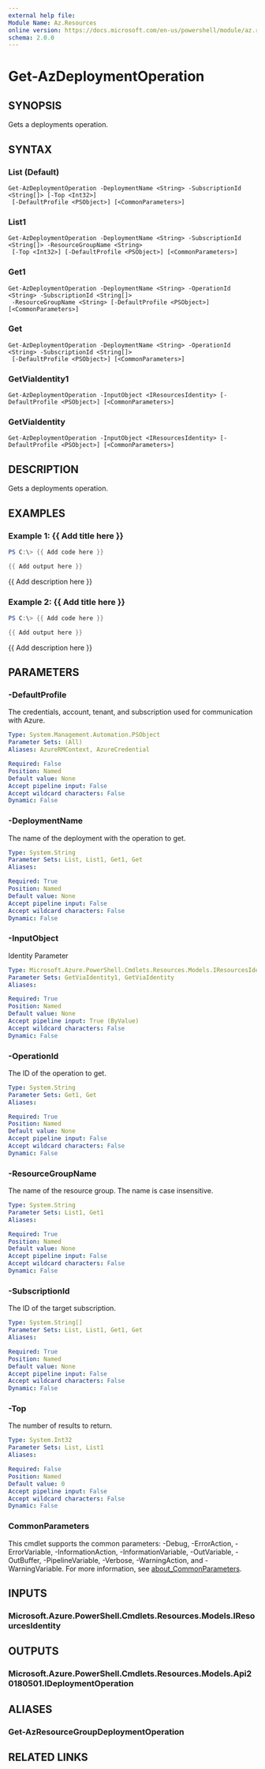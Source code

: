 ```yaml
---
external help file:
Module Name: Az.Resources
online version: https://docs.microsoft.com/en-us/powershell/module/az.resources/get-azdeploymentoperation
schema: 2.0.0
---
```


# Get-AzDeploymentOperation

## SYNOPSIS
Gets a deployments operation.

## SYNTAX

### List (Default)
```
Get-AzDeploymentOperation -DeploymentName <String> -SubscriptionId <String[]> [-Top <Int32>]
 [-DefaultProfile <PSObject>] [<CommonParameters>]
```

### List1
```
Get-AzDeploymentOperation -DeploymentName <String> -SubscriptionId <String[]> -ResourceGroupName <String>
 [-Top <Int32>] [-DefaultProfile <PSObject>] [<CommonParameters>]
```

### Get1
```
Get-AzDeploymentOperation -DeploymentName <String> -OperationId <String> -SubscriptionId <String[]>
 -ResourceGroupName <String> [-DefaultProfile <PSObject>] [<CommonParameters>]
```

### Get
```
Get-AzDeploymentOperation -DeploymentName <String> -OperationId <String> -SubscriptionId <String[]>
 [-DefaultProfile <PSObject>] [<CommonParameters>]
```

### GetViaIdentity1
```
Get-AzDeploymentOperation -InputObject <IResourcesIdentity> [-DefaultProfile <PSObject>] [<CommonParameters>]
```

### GetViaIdentity
```
Get-AzDeploymentOperation -InputObject <IResourcesIdentity> [-DefaultProfile <PSObject>] [<CommonParameters>]
```

## DESCRIPTION
Gets a deployments operation.

## EXAMPLES

### Example 1: {{ Add title here }}
```powershell
PS C:\> {{ Add code here }}

{{ Add output here }}
```

{{ Add description here }}

### Example 2: {{ Add title here }}
```powershell
PS C:\> {{ Add code here }}

{{ Add output here }}
```

{{ Add description here }}

## PARAMETERS

### -DefaultProfile
The credentials, account, tenant, and subscription used for communication with Azure.

```yaml
Type: System.Management.Automation.PSObject
Parameter Sets: (All)
Aliases: AzureRMContext, AzureCredential

Required: False
Position: Named
Default value: None
Accept pipeline input: False
Accept wildcard characters: False
Dynamic: False
```

### -DeploymentName
The name of the deployment with the operation to get.

```yaml
Type: System.String
Parameter Sets: List, List1, Get1, Get
Aliases:

Required: True
Position: Named
Default value: None
Accept pipeline input: False
Accept wildcard characters: False
Dynamic: False
```

### -InputObject
Identity Parameter

```yaml
Type: Microsoft.Azure.PowerShell.Cmdlets.Resources.Models.IResourcesIdentity
Parameter Sets: GetViaIdentity1, GetViaIdentity
Aliases:

Required: True
Position: Named
Default value: None
Accept pipeline input: True (ByValue)
Accept wildcard characters: False
Dynamic: False
```

### -OperationId
The ID of the operation to get.

```yaml
Type: System.String
Parameter Sets: Get1, Get
Aliases:

Required: True
Position: Named
Default value: None
Accept pipeline input: False
Accept wildcard characters: False
Dynamic: False
```

### -ResourceGroupName
The name of the resource group.
The name is case insensitive.

```yaml
Type: System.String
Parameter Sets: List1, Get1
Aliases:

Required: True
Position: Named
Default value: None
Accept pipeline input: False
Accept wildcard characters: False
Dynamic: False
```

### -SubscriptionId
The ID of the target subscription.

```yaml
Type: System.String[]
Parameter Sets: List, List1, Get1, Get
Aliases:

Required: True
Position: Named
Default value: None
Accept pipeline input: False
Accept wildcard characters: False
Dynamic: False
```

### -Top
The number of results to return.

```yaml
Type: System.Int32
Parameter Sets: List, List1
Aliases:

Required: False
Position: Named
Default value: 0
Accept pipeline input: False
Accept wildcard characters: False
Dynamic: False
```

### CommonParameters
This cmdlet supports the common parameters: -Debug, -ErrorAction, -ErrorVariable, -InformationAction, -InformationVariable, -OutVariable, -OutBuffer, -PipelineVariable, -Verbose, -WarningAction, and -WarningVariable. For more information, see [about_CommonParameters](http://go.microsoft.com/fwlink/?LinkID=113216).

## INPUTS

### Microsoft.Azure.PowerShell.Cmdlets.Resources.Models.IResourcesIdentity

## OUTPUTS

### Microsoft.Azure.PowerShell.Cmdlets.Resources.Models.Api20180501.IDeploymentOperation

## ALIASES

### Get-AzResourceGroupDeploymentOperation

## RELATED LINKS

